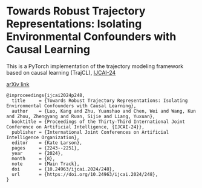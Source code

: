# Towards Robust Trajectory Representations: Isolating Environmental Confounders with Causal Learning


This is a PyTorch implementation of the trajectory modeling framework based on causal learning (TrajCL), [IJCAI-24](https://www.ijcai.org/proceedings/2024/248)

[arXiv link](https://arxiv.org/abs/2404.14073)

```
@inproceedings{ijcai2024p248,
  title     = {Towards Robust Trajectory Representations: Isolating Environmental Confounders with Causal Learning},
  author    = {Luo, Kang and Zhu, Yuanshao and Chen, Wei and Wang, Kun and Zhou, Zhengyang and Ruan, Sijie and Liang, Yuxuan},
  booktitle = {Proceedings of the Thirty-Third International Joint Conference on Artificial Intelligence, {IJCAI-24}},
  publisher = {International Joint Conferences on Artificial Intelligence Organization},
  editor    = {Kate Larson},
  pages     = {2243--2251},
  year      = {2024},
  month     = {8},
  note      = {Main Track},
  doi       = {10.24963/ijcai.2024/248},
  url       = {https://doi.org/10.24963/ijcai.2024/248},
}
```
